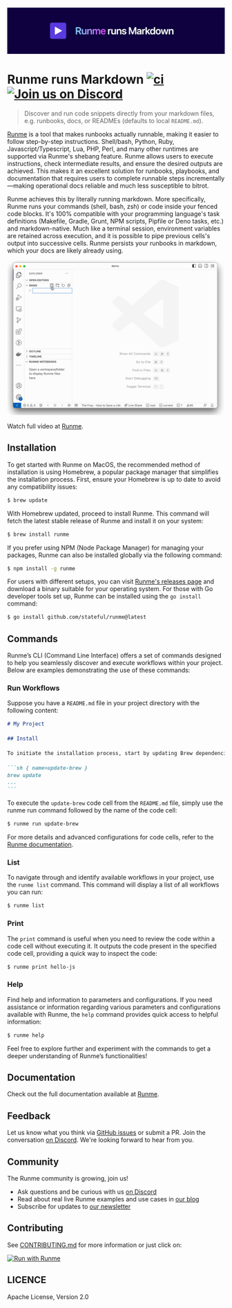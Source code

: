 [![Runme](./.github/images/github-header.png)](https://runme.dev)

# Runme runs Markdown [![ci](https://github.com/stateful/runme/actions/workflows/ci.yml/badge.svg)](https://github.com/stateful/runme/actions/workflows/ci.yml) [![Join us on Discord](https://img.shields.io/discord/1102639988832735374?color=5b39df&label=Join%20us%20on%20Discord)](https://discord.gg/runme)

> Discover and run code snippets directly from your markdown files, e.g. runbooks, docs, or READMEs (defaults to local `README.md`).

[Runme](https://runme.dev) is a tool that makes runbooks actually runnable, making it easier to follow step-by-step instructions. Shell/bash, Python, Ruby, Javascript/Typescript, Lua, PHP, Perl, and many other runtimes are supported via Runme's shebang feature. Runme allows users to execute instructions, check intermediate results, and ensure the desired outputs are achieved. This makes it an excellent solution for runbooks, playbooks, and documentation that requires users to complete runnable steps incrementally—making operational docs reliable and much less susceptible to bitrot.

Runme achieves this by literally running markdown. More specifically, Runme runs your commands (shell, bash, zsh) or code inside your fenced code blocks. It's 100% compatible with your programming language's task definitions (Makefile, Gradle, Grunt, NPM scripts, Pipfile or Deno tasks, etc.) and markdown-native. Much like a terminal session, environment variables are retained across execution, and it is possible to pipe previous cells's output into successive cells. Runme persists your runbooks in markdown, which your docs are likely already using.

<p align="center">
  <img src="./.github/images/hello-world.gif" />
</p>

Watch full video at [Runme](https://runme.dev).

## Installation

To get started with Runme on MacOS, the recommended method of installation is using Homebrew, a popular package manager that simplifies the installation process. First, ensure your Homebrew is up to date to avoid any compatibility issues:

```sh { name=update-brew }
$ brew update

```

With Homebrew updated, proceed to install Runme. This command will fetch the latest stable release of Runme and install it on your system:

```sh { name=install-runme }
$ brew install runme

```

If you prefer using NPM (Node Package Manager) for managing your packages, Runme can also be installed globally via the following command:

```sh { name=install-npm }
$ npm install -g runme

```

For users with different setups, you can visit [Runme's releases page](https://github.com/stateful/runme/releases) and download a binary suitable for your operating system. For those with Go developer tools set up, Runme can be installed using the `go install` command:

```sh { name=install-via-go }
$ go install github.com/stateful/runme@latest

```

## Commands

Runme’s CLI (Command Line Interface) offers a set of commands designed to help you seamlessly discover and execute workflows within your project. Below are examples demonstrating the use of these commands:

### Run Workflows

Suppose you have a `README.md` file in your project directory with the following content:

````md
# My Project

## Install

To initiate the installation process, start by updating Brew dependencies with the following command:

```sh { name=update-brew }
brew update
...
```

`````

To execute the `update-brew` code cell from the `README.md` file, simply use the runme run command followed by the name of the code cell:

```sh
$ runme run update-brew

```

For more details and advanced configurations for code cells, refer to the [Runme documentation](https://docs.runme.dev/configuration).

### List

To navigate through and identify available workflows in your project, use the `runme list` command. This command will display a list of all workflows you can run:

```sh { name=runme-list closeTerminalOnSuccess=false interactive=false }
$ runme list

```

### Print

The `print` command is useful when you need to review the code within a code cell without executing it. It outputs the code present in the specified code cell, providing a quick way to inspect the code:

```sh { name=runme-print interactive=false }
$ runme print hello-js

```

### Help

Find help and information to parameters and configurations.
If you need assistance or information regarding various parameters and configurations available with Runme, the `help` command provides quick access to helpful information:

```sh {"id":"01J86DCNWW7W7R73NKB51QAS2V","interactive":"false","name":"runme-help"}
$ runme help

```

Feel free to explore further and experiment with the commands to get a deeper understanding of Runme’s functionalities!

## Documentation

Check out the full documentation available at [Runme](https://docs.runme.dev).

## Feedback

Let us know what you think via [GitHub issues](https://github.com/stateful/runme/issues/new) or submit a PR. Join the conversation [on Discord](https://discord.gg/runme). We're looking forward to hear from you.

## Community

The Runme community is growing, join us!

- Ask questions and be curious with us [on Discord](https://discord.gg/runme)
- Read about real live Runme examples and use cases in [our blog](https://runme.dev/blog)
- Subscribe for updates to [our newsletter](https://runme.dev/list)

## Contributing

See [CONTRIBUTING.md](./CONTRIBUTING.md) for more information or just click on:

[![Run with Runme](https://badgen.net/badge/Run%20with/Runme/5B3ADF?icon=https://runme.dev/img/logo.svg)](https://runme.dev/api/runme?repository=https%3A%2F%2Fgithub.com%2Fstateful%2Frunme.git&fileToOpen=CONTRIBUTING.md)

## LICENCE

Apache License, Version 2.0
